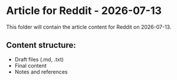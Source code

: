 # Article for Reddit - 2026-07-13

This folder will contain the article content for Reddit on 2026-07-13.

## Content structure:
- Draft files (.md, .txt)
- Final content
- Notes and references

